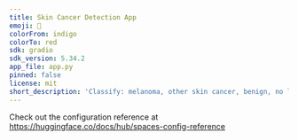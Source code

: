 ```yaml
---
title: Skin Cancer Detection App
emoji: 👀
colorFrom: indigo
colorTo: red
sdk: gradio
sdk_version: 5.34.2
app_file: app.py
pinned: false
license: mit
short_description: 'Classify: melanoma, other skin cancer, benign, no lesion '
---
```


Check out the configuration reference at https://huggingface.co/docs/hub/spaces-config-reference
